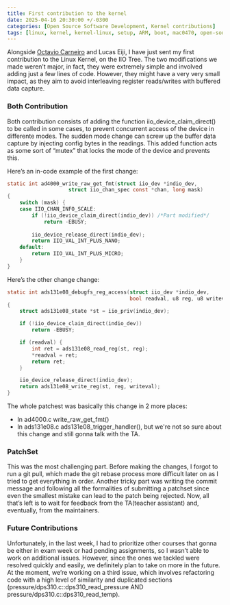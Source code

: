 ```yaml
---
title: First contribution to the kernel
date: 2025-04-16 20:30:00 +/-0300
categories: [Open Source Software Development, Kernel contributions]
tags: [linux, kernel, kernel-linux, setup, ARM, boot, mac0470, open-source, iio]
---
```


Alongside [Octavio Carneiro](https://o-carneiro.github.io/) and Lucas Eiji, I have just sent my first contribution to the Linux Kernel, on the IIO Tree. The two modifications we made weren’t major, in fact, they were extremely simple and involved adding just a few lines of code. However, they might have a very very small impact, as they aim to avoid interleaving register reads/writes with buffered data capture.

### Both Contribution

Both contribution consists of adding the function iio_device_claim_direct() to be called in some cases, to prevent concurrent access of the device in differente modes. The sudden mode change can screw up the buffer data capture by injecting config bytes in the readings.
This added function acts as some sort of “mutex” that locks the mode of the device and prevents this.

Here’s an in-code example of the first change:

```c
static int ad4000_write_raw_get_fmt(struct iio_dev *indio_dev,
				    struct iio_chan_spec const *chan, long mask)
{
	switch (mask) {
	case IIO_CHAN_INFO_SCALE:	
		if (!iio_device_claim_direct(indio_dev)) /*Part modified*/ 
			return -EBUSY;
		
		iio_device_release_direct(indio_dev);
		return IIO_VAL_INT_PLUS_NANO;
	default:
		return IIO_VAL_INT_PLUS_MICRO;
	}
}
```

Here’s the other change change:
```c
static int ads131e08_debugfs_reg_access(struct iio_dev *indio_dev,
                                        bool readval, u8 reg, u8 writeval)
{
    struct ads131e08_state *st = iio_priv(indio_dev);

    if (!iio_device_claim_direct(indio_dev))
        return -EBUSY;

    if (readval) {
        int ret = ads131e08_read_reg(st, reg);
        *readval = ret;
        return ret;
    }

    iio_device_release_direct(indio_dev);
    return ads131e08_write_reg(st, reg, writeval);
}
```

The whole patchest was basically this change in 2 more places: 
 - In ad4000.c write_raw_get_fmt()
 - In ads131e08.c ads131e08_trigger_handler(), but we're not so sure about this change and still gonna talk with the TA.

### PatchSet

This was the most challenging part. Before making the changes, I forgot to run a git pull, which made the git rebase process more difficult later on as I tried to get everything in order. Another tricky part was writing the commit message and following all the formalities of submitting a patchset since even the smallest mistake can lead to the patch being rejected. Now, all that’s left is to wait for feedback from the TA(teacher assistant) and, eventually, from the maintainers.

### Future Contributions

Unfortunately, in the last week, I had to prioritize other courses that gonna be either in exam week or had pending assignments, so I wasn’t able to work on additional issues. However, since the ones we tackled were resolved quickly and easily, we definitely plan to take on more in the future. At the moment, we’re working on a third issue, which involves refactoring code with a high level of similarity and duplicated sections (pressure/dps310.c::dps310_read_pressure AND pressure/dps310.c::dps310_read_temp).
